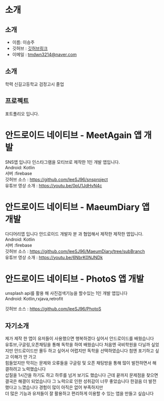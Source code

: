 # 소개


소개
------------
* 이름: 이승주
* 깃허브 : [깃허브링크](https://github.com/leeSJ96 "github link")
* 이메일 : tmdwn3214@naver.com   

소개
------------
학력 신길고등학교 검정고시 졸업

프로젝트
------------
포트폴리오 입니다.
# 안드로이드 네이티브 - MeetAgain 앱 개발
SNS앱 입니다 인스타그램을 모티브로 제작한 1인 개발 앱입니다.   
Android: Kotlin   
서버 :firebase   
깃허브 소스 : https://github.com/leeSJ96/snsproject   
유튜브 영상 소개 : https://youtu.be/0pU1JdHvN4c   
   
# 안드로이드 네이티브 - MaeumDiary 앱 개발
다디어리앱 입니다 안드로이드 개발자 분 과 협업해서 제작한 제작한 앱입니다.   
Android: Kotlin   
서버 :firebase   
깃허브 소스 : https://github.com/leeSJ96/MaeumDiary/tree/subBranch   
유튜브 영상 소개 : https://youtu.be/6NbrK0NJNDk   
   
# 안드로이드 네이티브 - PhotoS 앱 개발
 unsplash api를 활용 해 사진검색기능을 할수있는 1인 개발 앱입니다   
Android: Kotlin,rxjava,retrofit   
   
깃허브 소스 : https://github.com/leeSJ96/PhotoS   

자기소개
----------- 
제가 제작 한 앱이 유저들이 사용했으면 행복하겠다 싶어서 안드로이드를 배웠습니다    
유튜브,구글링,오픈채팅을 통해  독학을 하여 배웠습니다 처음엔 국비학원을 다닐까 싶었지만 
안드로이드만 몰두 하고 싶어서 어렵지만 독학을 선택하였습니다 첨엔 포기하고 싶고 이해가 안 가고    
힘들었지만 막히는 문제와 오류들을 구글링 및 오픈 채팅방을 통해 많이 발전하면서 해결하려고 노력했습니다    
삽질을 1시간을 하기도 하고 하루를 넘겨 보기도 했습니다 근데 끝까지 문제점을 찾으면    
결국은 해결이 되었습니다 그 노력으로 인한 성취감이 너무 좋았습니다 한걸음 더 발전했다고 느꼈습니다 경험이 많이 아직은 없어 부족하지만   
더 많은 기능과 유저들이 잘 활용하고 편리하게 이용할 수 있는 앱을 만들고 싶습니다  


